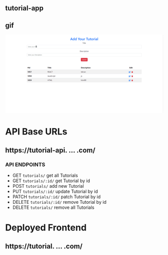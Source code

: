 ## tutorial-app
## gif
![tutorial-app](./Add-tutorial.gif)

# API Base URLs
## https://tutorial-api. ... .com/

### API ENDPOINTS

- GET `tutorials/` get all Tutorials
- GET `tutorials/:id/` get Tutorial by id
- POST `tutorials/` add new Tutorial
- PUT `tutorials/:id/` update Tutorial by id
- PATCH `tutorials/:id/` patch Tutorial by id
- DELETE `tutorials/:id/` remove Tutorial by id
- DELETE `tutorials/` remove all Tutorials

# Deployed Frontend
## https://tutorial. ... .com/